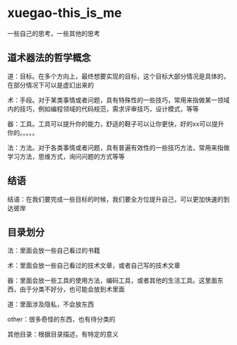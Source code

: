 # xuegao-this_is_me
一些自己的思考，一些其他的思考



## 道术器法的哲学概念

道：目标。在多个方向上，最终想要实现的目标，这个目标大部分情况是具体的，在部分情况下可以是虚幻出来的

术：手段。对于某类事情或者问题，具有特殊性的一些技巧，常用来指做某一领域内的技巧，例如编程领域的代码规范，需求评审技巧，设计模式，等等

器：工具。工具可以提升你的能力，舒适的鞋子可以让你更快，好的xx可以提升你的。。。。。

法：方法。对于各类事情或者问题，具有普遍有效性的一些技巧方法，常用来指做学习方法，思维方式，询问问题的方式等等

## 结语

结语：在我们要完成一些目标的时候，我们要全方位提升自己，可以更加快速的到达彼岸

## 目录划分

法：里面会放一些自己看过的书籍

术：里面会放一些自己看过的技术文章，或者自己写的技术文章

器：里面会放一些工具的使用方法，编码工具，或者其他的生活工具。这里面东西，由于分类不好分，也可能会放到术里面

道：里面涉及隐私，不会放东西

other：很多奇怪的东西，也有待分类的

其他目录：根据目录描述，有特定的意义
